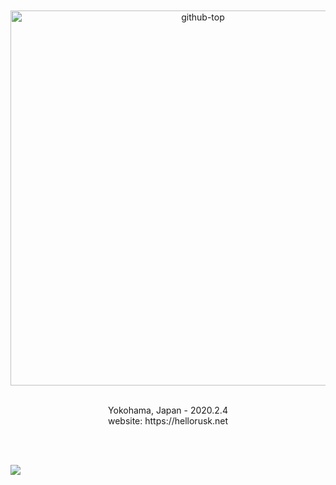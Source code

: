 <div align="center">
  <br>
  <br>
  <img src="https://user-images.githubusercontent.com/36184621/87118472-76baa000-c2b6-11ea-89d7-2fbb4dc4730a.jpg" alt="github-top" title="github-top" width="600px">
  <br>
  <br>
  <p>Yokohama, Japan - 2020.2.4<br>website: https://hellorusk.net</p>
</div>

<br>
<br>

![](https://komarev.com/ghpvc/?username=7ma7X&color=brightgreen)
